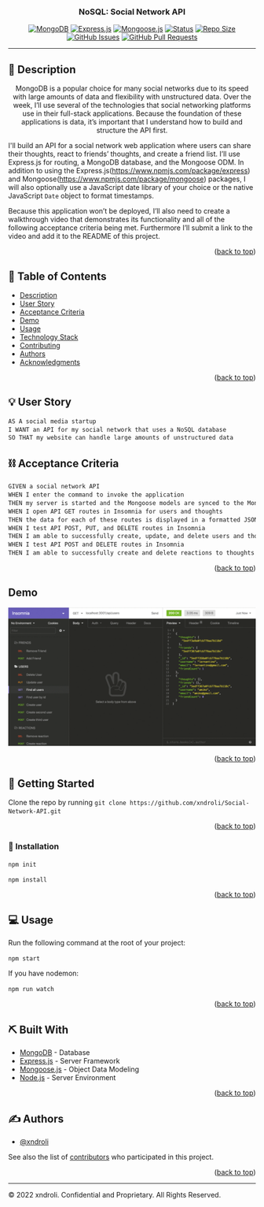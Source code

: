 <a name="readme-top"></a>

<h3 align="center">NoSQL: Social Network API</h3>

<div align="center">

[![MongoDB](https://img.shields.io/badge/MongoDB-green.svg)](https://www.mongodb.com/)
[![Express.js](https://img.shields.io/badge/expressjs-orange.svg)](https://expressjs.com/)
[![Mongoose.js](https://img.shields.io/badge/mongoosejs-red.svg)](https://mongoosejs.com/)
[![Status](https://img.shields.io/badge/status-active-success.svg)]()
[![Repo Size](https://img.shields.io/github/repo-size/xndroli/Social-Network-API.svg)](https://github.com/xndroli/Social-Network-API/issues)
[![GitHub Issues](https://img.shields.io/github/issues/xndroli/Social-Network-API.svg)](https://github.com/xndroli/Social-Network-API/issues)
[![GitHub Pull Requests](https://img.shields.io/github/issues-pr/xndroli/Social-Network-API.svg)](https://github.com/xndroli/Social-Network-API/pulls)

</div>

---

## 🔗 Description <a name = "description"></a>

<p align="center"> MongoDB is a popular choice for many social networks due to its speed with large amounts of data and flexibility with unstructured data. Over the week, I’ll use several of the technologies that social networking platforms use in their full-stack applications. Because the foundation of these applications is data, it’s important that I understand how to build and structure the API first.

I'll build an API for a social network web application where users can share their thoughts, react to friends’ thoughts, and create a friend list. I’ll use Express.js for routing, a MongoDB database, and the Mongoose ODM. In addition to using the Express.js(https://www.npmjs.com/package/express) and Mongoose(https://www.npmjs.com/package/mongoose) packages, I will also optionally use a JavaScript date library of your choice or the native JavaScript `Date` object to format timestamps.

Because this application won’t be deployed, I’ll also need to create a walkthrough video that demonstrates its functionality and all of the following acceptance criteria being met. Furthermore I’ll submit a link to the video and add it to the README of this project.
<br>

</p>

<p align="right">(<a href="#readme-top">back to top</a>)</p>

## 📝 Table of Contents

- [Description](#description)
- [User Story](#user_story)
- [Acceptance Criteria](#acceptance_criteria)
- [Demo](#demo)
- [Usage](#usage)
- [Technology Stack](#tech_stack)
- [Contributing](../CONTRIBUTING.md)
- [Authors](#authors)
- [Acknowledgments](#acknowledgments)

<p align="right">(<a href="#readme-top">back to top</a>)</p>

## 💡 User Story <a name = "user_story"></a>

```md
AS A social media startup
I WANT an API for my social network that uses a NoSQL database
SO THAT my website can handle large amounts of unstructured data
```

## ⛓️ Acceptance Criteria <a name = "acceptance_criteria"></a>

```md
GIVEN a social network API
WHEN I enter the command to invoke the application
THEN my server is started and the Mongoose models are synced to the MongoDB database
WHEN I open API GET routes in Insomnia for users and thoughts
THEN the data for each of these routes is displayed in a formatted JSON
WHEN I test API POST, PUT, and DELETE routes in Insomnia
THEN I am able to successfully create, update, and delete users and thoughts in my database
WHEN I test API POST and DELETE routes in Insomnia
THEN I am able to successfully create and delete reactions to thoughts and add and remove friends to a user’s friend list
```

<p align="right">(<a href="#readme-top">back to top</a>)</p>

## Demo

[![NoSQL: Social Network API Demo](./public/assets/images/nosql-sns-api-demo-01.gif)](https://github.com/xndroli/Social-Network-API/)

<p align="right">(<a href="#readme-top">back to top</a>)</p>

## 🏁 Getting Started <a name = "getting_started"></a>

Clone the repo by running `git clone https://github.com/xndroli/Social-Network-API.git`

<p align="right">(<a href="#readme-top">back to top</a>)</p>

### 💾 Installation

`npm init`

`npm install`

<p align="right">(<a href="#readme-top">back to top</a>)</p>

## 💻 Usage <a name="usage"></a>

Run the following command at the root of your project:

`npm start`

If you have nodemon:

`npm run watch`

<p align="right">(<a href="#readme-top">back to top</a>)</p>

## ⛏️ Built With <a name = "tech_stack"></a>

- [MongoDB](https://www.mongodb.com/) - Database
- [Express.js](https://expressjs.com/) - Server Framework
- [Mongoose.js](https://mongoosejs.com/) - Object Data Modeling
- [Node.js](https://nodejs.org/en/) - Server Environment

<p align="right">(<a href="#readme-top">back to top</a>)</p>

## ✍️ Authors <a name = "authors"></a>

- [@xndroli](https://github.com/xndroli)

See also the list of [contributors](https://github.com/xndroli/Social-Network-API/contributors) who participated in this project.

<p align="right">(<a href="#readme-top">back to top</a>)</p>

---

© 2022 xndroli. Confidential and Proprietary. All Rights Reserved.
